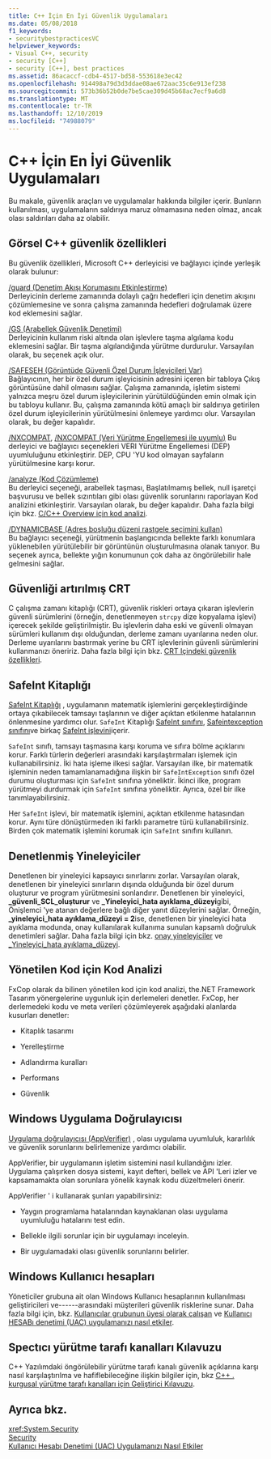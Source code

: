 ```yaml
---
title: C++ İçin En İyi Güvenlik Uygulamaları
ms.date: 05/08/2018
f1_keywords:
- securitybestpracticesVC
helpviewer_keywords:
- Visual C++, security
- security [C++]
- security [C++], best practices
ms.assetid: 86acaccf-cdb4-4517-bd58-553618e3ec42
ms.openlocfilehash: 914498a79d3d3ddae08ae672aac35c6e913ef238
ms.sourcegitcommit: 573b36b52b0de7be5cae309d45b68ac7ecf9a6d8
ms.translationtype: MT
ms.contentlocale: tr-TR
ms.lasthandoff: 12/10/2019
ms.locfileid: "74988079"
---
```

# <a name="security-best-practices-for-c"></a>C++ İçin En İyi Güvenlik Uygulamaları

Bu makale, güvenlik araçları ve uygulamalar hakkında bilgiler içerir. Bunların kullanılması, uygulamaların saldırıya maruz olmamasına neden olmaz, ancak olası saldırıları daha az olabilir.

## <a name="visual-c-security-features"></a>Görsel C++ güvenlik özellikleri

Bu güvenlik özellikleri, Microsoft C++ derleyicisi ve bağlayıcı içinde yerleşik olarak bulunur:

[/guard (Denetim Akışı Korumasını Etkinleştirme)](../build/reference/guard-enable-control-flow-guard.md)<br/>
Derleyicinin derleme zamanında dolaylı çağrı hedefleri için denetim akışını çözümlemesine ve sonra çalışma zamanında hedefleri doğrulamak üzere kod eklemesini sağlar.

[/GS (Arabellek Güvenlik Denetimi)](../build/reference/gs-buffer-security-check.md)<br/>
Derleyicinin kullanım riski altında olan işlevlere taşma algılama kodu eklemesini sağlar. Bir taşma algılandığında yürütme durdurulur. Varsayılan olarak, bu seçenek açık olur.

[/SAFESEH (Görüntüde Güvenli Özel Durum İşleyicileri Var)](../build/reference/safeseh-image-has-safe-exception-handlers.md)<br/>
Bağlayıcının, her bir özel durum işleyicisinin adresini içeren bir tabloya Çıkış görüntüsüne dahil olmasını sağlar. Çalışma zamanında, işletim sistemi yalnızca meşru özel durum işleyicilerinin yürütüldüğünden emin olmak için bu tabloyu kullanır. Bu, çalışma zamanında kötü amaçlı bir saldırıya getirilen özel durum işleyicilerinin yürütülmesini önlemeye yardımcı olur. Varsayılan olarak, bu değer kapalıdır.

[/NXCOMPAT](../build/reference/nxcompat.md), [/NXCOMPAT (Veri Yürütme Engellemesi ile uyumlu)](../build/reference/nxcompat-compatible-with-data-execution-prevention.md) Bu derleyici ve bağlayıcı seçenekleri VERI Yürütme Engellemesi (DEP) uyumluluğunu etkinleştirir. DEP, CPU 'YU kod olmayan sayfaların yürütülmesine karşı korur.

[/analyze (Kod Çözümleme)](../build/reference/analyze-code-analysis.md)<br/>
Bu derleyici seçeneği, arabellek taşması, Başlatılmamış bellek, null işaretçi başvurusu ve bellek sızıntıları gibi olası güvenlik sorunlarını raporlayan Kod analizini etkinleştirir. Varsayılan olarak, bu değer kapalıdır. Daha fazla bilgi için bkz. [C/C++ Overview için kod analizi](/visualstudio/code-quality/code-analysis-for-c-cpp-overview).

[/DYNAMICBASE (Adres boşluğu düzeni rastgele seçimini kullan)](../build/reference/dynamicbase-use-address-space-layout-randomization.md)<br/>
Bu bağlayıcı seçeneği, yürütmenin başlangıcında bellekte farklı konumlara yüklenebilen yürütülebilir bir görüntünün oluşturulmasına olanak tanıyor. Bu seçenek ayrıca, bellekte yığın konumunun çok daha az öngörülebilir hale gelmesini sağlar.

## <a name="security-enhanced-crt"></a>Güvenliği artırılmış CRT

C çalışma zamanı kitaplığı (CRT), güvenlik riskleri ortaya çıkaran işlevlerin güvenli sürümlerini (örneğin, denetlenmeyen `strcpy` dize kopyalama işlevi) içerecek şekilde geliştirilmiştir. Bu işlevlerin daha eski ve güvenli olmayan sürümleri kullanım dışı olduğundan, derleme zamanı uyarılarına neden olur. Derleme uyarılarını bastırmak yerine bu CRT işlevlerinin güvenli sürümlerini kullanmanızı öneririz. Daha fazla bilgi için bkz. [CRT Içindeki güvenlik özellikleri](../c-runtime-library/security-features-in-the-crt.md).

## <a name="safeint-library"></a>SafeInt Kitaplığı

[SafeInt Kitaplığı](../safeint/safeint-library.md) , uygulamanın matematik işlemlerini gerçekleştirdiğinde ortaya çıkabilecek tamsayı taşlarının ve diğer açıktan etkilenme hatalarının önlenmesine yardımcı olur. `SafeInt` Kitaplığı [SafeInt sınıfını](../safeint/safeint-class.md), [Safeintexception sınıfını](../safeint/safeintexception-class.md)ve birkaç [SafeInt işlevini](../safeint/safeint-functions.md)içerir.

`SafeInt` sınıfı, tamsayı taşmasına karşı koruma ve sıfıra bölme açıklarını korur. Farklı türlerin değerleri arasındaki karşılaştırmaları işlemek için kullanabilirsiniz. İki hata işleme ilkesi sağlar. Varsayılan ilke, bir matematik işleminin neden tamamlanamadığına ilişkin bir `SafeIntException` sınıfı özel durumu oluşturması için `SafeInt` sınıfına yöneliktir. İkinci ilke, program yürütmeyi durdurmak için `SafeInt` sınıfına yöneliktir. Ayrıca, özel bir ilke tanımlayabilirsiniz.

Her `SafeInt` işlevi, bir matematik işlemini, açıktan etkilenme hatasından korur. Aynı türe dönüştürmeden iki farklı parametre türü kullanabilirsiniz. Birden çok matematik işlemini korumak için `SafeInt` sınıfını kullanın.

## <a name="checked-iterators"></a>Denetlenmiş Yineleyiciler

Denetlenen bir yineleyici kapsayıcı sınırlarını zorlar. Varsayılan olarak, denetlenen bir yineleyici sınırların dışında olduğunda bir özel durum oluşturur ve program yürütmesini sonlandırır. Denetlenen bir yineleyici, **\_güvenli\_SCL\_oluşturur** ve **\_Yineleyici\_hata ayıklama\_düzeyi**gibi, Önişlemci 'ye atanan değerlere bağlı diğer yanıt düzeylerini sağlar. Örneğin, **\_yineleyici\_hata ayıklama\_düzeyi = 2**ise, denetlenen bir yineleyici hata ayıklama modunda, onay kullanılarak kullanıma sunulan kapsamlı doğruluk denetimleri sağlar. Daha fazla bilgi için bkz. [onay yineleyiciler](../standard-library/checked-iterators.md) ve [\_Yineleyici\_hata ayıklama\_düzeyi](../standard-library/iterator-debug-level.md).

## <a name="code-analysis-for-managed-code"></a>Yönetilen Kod için Kod Analizi

FxCop olarak da bilinen yönetilen kod için kod analizi, the.NET Framework Tasarım yönergelerine uygunluk için derlemeleri denetler. FxCop, her derlemedeki kodu ve meta verileri çözümleyerek aşağıdaki alanlarda kusurları denetler:

- Kitaplık tasarımı

- Yerelleştirme

- Adlandırma kuralları

- Performans

- Güvenlik

## <a name="windows-application-verifier"></a>Windows Uygulama Doğrulayıcısı

[Uygulama doğrulayıcısı (AppVerifier)](/windows-hardware/drivers/debugger/enable-application-verifier) , olası uygulama uyumluluk, kararlılık ve güvenlik sorunlarını belirlemenize yardımcı olabilir.

AppVerifier, bir uygulamanın işletim sistemini nasıl kullandığını izler. Uygulama çalışırken dosya sistemi, kayıt defteri, bellek ve API 'Leri izler ve kapsamamakta olan sorunlara yönelik kaynak kodu düzeltmeleri önerir.

AppVerifier ' i kullanarak şunları yapabilirsiniz:

- Yaygın programlama hatalarından kaynaklanan olası uygulama uyumluluğu hatalarını test edin.

- Bellekle ilgili sorunlar için bir uygulamayı inceleyin.

- Bir uygulamadaki olası güvenlik sorunlarını belirler.

## <a name="windows-user-accounts"></a>Windows Kullanıcı hesapları

Yöneticiler grubuna ait olan Windows Kullanıcı hesaplarının kullanılması geliştiricileri ve------arasındaki müşterileri güvenlik risklerine sunar. Daha fazla bilgi için, bkz. [Kullanıcılar grubunun üyesi olarak çalışan](running-as-a-member-of-the-users-group.md) ve [Kullanıcı HESABı denetimi (UAC) uygulamanızı nasıl etkiler](how-user-account-control-uac-affects-your-application.md).

## <a name="guidance-for-speculative-execution-side-channels"></a>Spectıcı yürütme tarafı kanalları Kılavuzu

C++ Yazılımdaki öngörülebilir yürütme tarafı kanalı güvenlik açıklarına karşı nasıl karşılaştırılma ve hafiflebileceğine ilişkin bilgiler için, bkz [ C++ . kurgusal yürütme tarafı kanalları için Geliştirici Kılavuzu](developer-guidance-speculative-execution.md).

## <a name="see-also"></a>Ayrıca bkz.

<xref:System.Security> <br/>
[Security](/dotnet/standard/security/index)<br/>
[Kullanıcı Hesabı Denetimi (UAC) Uygulamanızı Nasıl Etkiler](how-user-account-control-uac-affects-your-application.md)
